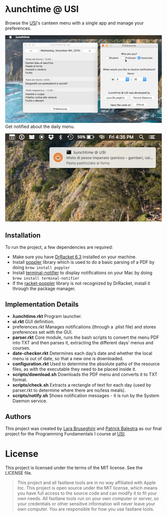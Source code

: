 # λunchtime @ USI

Browse the [USI](http://www.inf.usi.ch)'s canteen menu with a single app and manage your preferences.

![](images/screenshot1.jpg)
Get notified about the daily menu.

![](images/screenshot2.jpg)
## Installation
To run the project, a few dependencies are required:

* Make sure you have [DrRacket 6.3](http://racket-lang.org) installed on your machine.
* Install [poppler](http://poppler.freedesktop.org) library which is used to do a basic parsing of a PDF by doing `brew install poppler`
* Install [terminal-notifier](https://github.com/julienXX/terminal-notifier) to display notifications on your Mac by doing `brew install terminal-notifier`
* If the [racket-poppler](https://github.com/soegaard/racket-poppler) library is not recognized by DrRacket, install it through the package manager.

## Implementation Details
* **λunchtime.rkt** Program launcher.
* **ui.rkt** GUI definition.
* preferences.rkt Manages notifications (through a .plist file) and stores preferences set with the GUI.
* **parser.rkt** Core module, runs the bash scripts to convert the menu PDF into TXT and then parses it, extracting the different days’ menus and courses. 
* **date-checker.rkt** Determines each day’s date and whether the local menu is out of date, so that a new one is downloaded.
* **configuration.rkt** Used to determine the absolute paths of the resource files, as with the executable they need to be placed inside it.
* **scripts/download.sh** Downloads the PDF menu and converts it to TXT format. 
* **scripts/check.sh** Extracts a rectangle of text for each day (used by parser.rkt to
determine where there are no/less meals).
* **scripts/notify.sh** Shows notification messages - it is run by the System Daemon service.

## Authors
This project was created by [Lara Bruseghini](http://atelier.inf.unisi.ch/~brusel/) and [Patrick Balestra](http://atelier.inf.unisi.ch/~balesp/)  as our final project for the Programming Fundamentals I course at [USI](http://www.inf.usi.ch).

# License
This project is licensed under the terms of the MIT license. See the LICENSE file.

> This project and all fastlane tools are in no way affiliated with Apple Inc. This project is open source under the MIT license, which means you have full access to the source code and can modify it to fit your own needs. All fastlane tools run on your own computer or server, so your credentials or other sensitive information will never leave your own computer. You are responsible for how you use fastlane tools.